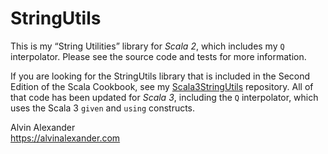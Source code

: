 StringUtils
===========

This is my “String Utilities” library for _Scala 2_, which includes my `Q`
interpolator. Please see the source code and tests for more information.

If you are looking for the StringUtils library that is included in the
Second Edition of the Scala Cookbook, see my
[Scala3StringUtils](https://github.com/alvinj/Scala3StringUtils)
repository. All of that code has been updated for _Scala 3_, including
the `Q` interpolator, which uses the Scala 3 `given` and `using` constructs.

Alvin Alexander    
https://alvinalexander.com

